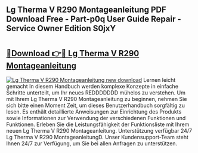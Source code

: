 ## Lg Therma V R290 Montageanleitung PDF Download Free - Part-p0q User Guide Repair - Service Owner Edition S0jxY

# <h2><a href="http://df8hd6i.blite.top/?on=Lg+Therma+V+R290+Montageanleitung">🔗Download 👉🔴 Lg Therma V R290 Montageanleitung</a></h2>

[![Lg Therma V R290 Montageanleitung new download](https://i.imgur.com/lujVjoI.png)](http://df8hd6i.blite.top/?on=Lg+Therma+V+R290+Montageanleitung)
Lernen leicht gemacht In diesem Handbuch werden komplexe Konzepte in einfache Schritte unterteilt, um Ihr neues REDDDDDDD mühelos zu verstehen. Um mit Ihrem Lg Therma V R290 Montageanleitung zu beginnen, nehmen Sie sich bitte einen Moment Zeit, um dieses Benutzerhandbuch sorgfältig zu lesen. Es enthält detaillierte Anweisungen zur Einrichtung des Produkts sowie Informationen zur Verwendung der verschiedenen Funktionen und Funktionen. Erleben Sie die Leistungsfähigkeit der Funktionsliste mit Ihrem neuen Lg Therma V R290 Montageanleitung. Unterstützung verfügbar 24/7 Lg Therma V R290 MontageanleitungD. Unser Kundensupport-Team steht Ihnen 24/7 zur Verfügung, um Sie bei allen Anfragen zu unterstützen.
